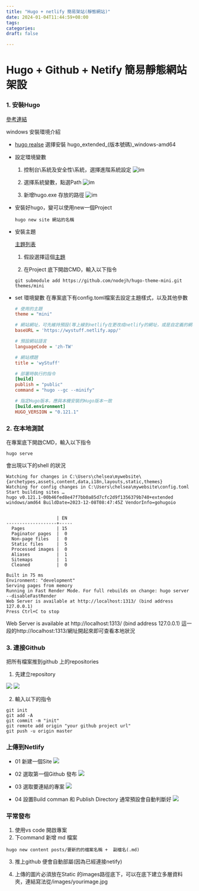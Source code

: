 ```yaml
---
title: "Hugo + netlify 簡易架站(靜態網站)"
date: 2024-01-04T11:44:59+08:00
tags:
categories:
draft: false

---
```


# Hugo + Github + Netify 簡易靜態網站架設

### 1. 安裝Hugo

[參考連結](https://rdnotes.com/hugo-basic-get-started/)

windows 安裝環境介紹

* [hugo realse](https://github.com/gohugoio/hugo/releases)
    選擇安裝 hugo_extended_(版本號碼)_windows-amd64
* 設定環境變數
    1. 控制台\系統及安全性\系統，選擇進階系統設定
    ![im](/images/hugo_netify/hugo_netify_enviroment_01.png)

    2. 選擇系統變數，點選Path
    ![im](/images/hugo_netify/hugo_netify_enviroment_02.png)

    3. 新增hugo.exe 存放的路徑
    ![im](/images/hugo_netify/hugo_netify_enviroment_03.png)

* 安裝好hugo，變可以使用new一個Project
    ``` shell
    hugo new site 網站的名稱
    ```

* 安裝主題

    [主題列表](https://github.com/nodejh/hugo-theme-mini)


    1. 假設選擇這個[主題](https://github.com/adityatelange/hugo-PaperMod)


    1. 在Project 底下開啟CMD，輸入以下指令
    ``` shell
    git submodule add https://github.com/nodejh/hugo-theme-mini.git themes/mini
    ```

* set 環境變數
    在專案底下有config.toml檔案去設定主題樣式，以及其他參數
    ``` ini
    # 使用的主題
    theme = "mini"

    # 網站網址，可先維持預設(等上線到netlify在更改成netlify的網址，或是自定義的網域名稱)
    baseURL = 'https://wystuff.netlify.app/'

    # 預設網站語言
    languageCode = 'zh-TW'

    # 網站標題
    title = 'wyStuff'

    # 部署時執行的指令
    [build]
    publish = "public"
    command = "hugo --gc --minify"

    # 指定Hugo版本，應與本機安裝的Hugo版本一致
    [build.environment]
    HUGO_VERSION = "0.121.1"
    ```

### 2. 在本地測試

在專案底下開啟CMD，輸入以下指令
``` shell
hugo serve
```
會出現以下的shell 的狀況
``` shell
Watching for changes in C:\Users\chelsea\mywebsite\{archetypes,assets,content,data,i18n,layouts,static,themes}
Watching for config changes in C:\Users\chelsea\mywebsite\config.toml
Start building sites …
hugo v0.121.1-00b46fed8e47f7bb0a85d7cfc2d9f1356379b740+extended windows/amd64 BuildDate=2023-12-08T08:47:45Z VendorInfo=gohugoio


                   | EN
-------------------+-----
  Pages            | 15
  Paginator pages  |  0
  Non-page files   |  0
  Static files     |  5
  Processed images |  0
  Aliases          |  1
  Sitemaps         |  1
  Cleaned          |  0

Built in 75 ms
Environment: "development"
Serving pages from memory
Running in Fast Render Mode. For full rebuilds on change: hugo server --disableFastRender
Web Server is available at http://localhost:1313/ (bind address 127.0.0.1)
Press Ctrl+C to stop
```

Web Server is available at http://localhost:1313/ (bind address 127.0.0.1) 這一段的http://localhost:1313/網址開起來即可查看本地狀況

### 3. 連接Github

把所有檔案推到github 上的repositories

1. 先建立repository

![](/images/hugo_netify/hugo_netify_github_01.png)
![](/images/hugo_netify/hugo_netify_github_02.png)


2. 輸入以下的指令
``` shell
git init
git add -A 
git commit -m "init"
git remote add origin "your github project url"
git push -u origin master
```


### 上傳到Netlify

* 01 新建一個Site
![](/images/hugo_netify/hugo_netify_netifySet_01.png)

* 02 選取第一個Github 發布
![](/images/hugo_netify/hugo_netify_netifySet_02.png)

* 03 選取要連結的專案
![](/images/hugo_netify/hugo_netify_netifySet_03.png)

* 04 設置Build comman 和 Publish Directory 通常預設會自動判斷好
![](/images/hugo_netify/hugo_netify_netifySet_04.png)



### 平常發布

1. 使用vs code 開啟專案
2. 下command 新增 md 檔案

``` shell
hugo new content posts/要新的的檔案名稱 +  副檔名(.md)
```
3. 推上github 便會自動部屬(因為已經連接netify)

4. 上傳的圖片必須放在Static 的images路徑底下，可以在底下建立多層資料夾，連結寫法從/images/yourimage.jpg
